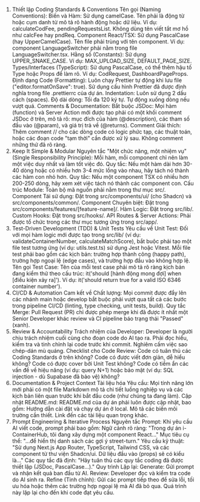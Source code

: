 1. Thiết lập Coding Standards & Conventions
Tên gọi (Naming Conventions):
Biến và Hàm: Sử dụng camelCase. Tên phải là động từ hoặc cụm danh từ mô tả rõ hành động hoặc dữ liệu. Ví dụ: calculateCodFee, pendingRequestsList. Không dùng tên viết tắt mơ hồ như calcFee hay pndReq.
Component React/TSX: Sử dụng PascalCase (hay UpperCamelCase). Tên file phải trùng với tên component. Ví dụ: component LanguageSwitcher phải nằm trong file LanguageSwitcher.tsx.
Hằng số (Constants): Sử dụng UPPER_SNAKE_CASE. Ví dụ: MAX_UPLOAD_SIZE, DEFAULT_PAGE_SIZE.
Types/Interfaces (TypeScript): Sử dụng PascalCase, có thể thêm hậu tố Type hoặc Props để làm rõ. Ví dụ: CodRequest, DashboardPageProps.
Định dạng Code (Formatting):
Luôn chạy Prettier tự động khi lưu file ("editor.formatOnSave": true). Sử dụng cấu hình Prettier đã được định nghĩa trong file .prettierrc của dự án.
Indentation: Luôn sử dụng 2 dấu cách (spaces).
Độ dài dòng: Tối đa 120 ký tự. Tự động xuống dòng nếu vượt quá.
Comments & Documentation:
Bắt buộc JSDoc: Mọi hàm (function) và Server Action mới được tạo phải có một khối comment JSDoc ở trên, mô tả rõ: mục đích của hàm (@description), các tham số đầu vào (@param), và giá trị trả về (@returns).
Comment Giải thích: Thêm comment // cho các dòng code có logic phức tạp, các thuật toán, hoặc các đoạn code "tạm thời" cần được xử lý sau. Không comment những thứ đã rõ ràng.
2. Keep It Simple & Modular
Nguyên tắc "Một chức năng, một nhiệm vụ" (Single Responsibility Principle):
Mỗi hàm, mỗi component chỉ nên làm một việc duy nhất và làm tốt việc đó.
Quy tắc: Nếu một hàm dài hơn 30-40 dòng hoặc có nhiều hơn 3-4 mức lồng vào nhau, hãy tách nó thành các hàm con nhỏ hơn.
Quy tắc: Nếu một component TSX có nhiều hơn 200-250 dòng, hãy xem xét việc tách nó thành các component con.
Cấu trúc Module:
Toàn bộ mã nguồn phải nằm trong thư mục src/.
Component Tái sử dụng: Đặt trong src/components/ui/ (cho Shadcn) và src/components/common/.
Component Chuyên biệt: Đặt trong src/components/features/[feature-name]/.
Hàm Logic: Đặt trong src/lib/.
Custom Hooks: Đặt trong src/hooks/.
API Routes & Server Actions: Phải được tổ chức trong các thư mục tương ứng trong src/app/.
3. Test-Driven Development (TDD) & Unit Tests
Yêu cầu về Unit Test:
Đối với mọi hàm logic mới được tạo trong src/lib/ (ví dụ: validateContainerNumber, calculateMatchScore), bắt buộc phải tạo một file test tương ứng (ví dụ: utils.test.ts) sử dụng Jest hoặc Vitest.
Mỗi file test phải bao gồm các kịch bản: trường hợp thành công (happy path), trường hợp ngoại lệ (edge cases), và trường hợp đầu vào không hợp lệ.
Tên gọi Test Case: Tên của mỗi test case phải mô tả rõ ràng kịch bản đang kiểm thử theo cấu trúc: it('should [hành động mong đợi] when [điều kiện xảy ra]'). Ví dụ: it('should return true for a valid ISO 6346 container number').
4. CI/CD & Automation
Cam kết về Chất lượng: Mọi commit được đẩy lên các nhánh main hoặc develop bắt buộc phải vượt qua tất cả các bước trong pipeline CI/CD (linting, type checking, unit tests, build).
Quy tắc Merge: Pull Request (PR) chỉ được phép merge khi đã được ít nhất một Senior Developer khác review và CI pipeline báo trạng thái "Passed" (xanh).
5. Review & Accountability
Trách nhiệm của Developer: Developer là người chịu trách nhiệm cuối cùng cho đoạn code do AI tạo ra. Phải đọc hiểu, kiểm tra và tinh chỉnh lại code trước khi commit. Nghiêm cấm việc sao chép-dán mù quáng.
Checklist cho Code Review:
Code có tuân thủ các Coding Standards ở trên không?
Code có được viết đơn giản, dễ hiểu không?
Code có được cover bởi Unit Test không?
Code có tiềm ẩn các vấn đề về hiệu năng (ví dụ: query N+1) hoặc bảo mật (ví dụ: SQL injection - dù Supabase đã bảo vệ) không?
6. Documentation & Project Context
Tài liệu hóa Yêu cầu: Mọi tính năng lớn mới phải có một file Markdown mô tả chi tiết luồng nghiệp vụ và các kịch bản liên quan trước khi bắt đầu code (như chúng ta đang làm).
Cập nhật README.md: README.md của dự án phải luôn được cập nhật, bao gồm:
Hướng dẫn cài đặt và chạy dự án ở local.
Mô tả các biến môi trường cần thiết.
Link đến các tài liệu quan trọng khác.
7. Prompt Engineering & Iterative Process
Nguyên tắc Prompt: Khi yêu cầu AI viết code, prompt phải bao gồm:
Ngữ cảnh rõ ràng: "Trong dự án i-ContainerHub, tôi đang xây dựng một component React..."
Mục tiêu cụ thể: "...để hiển thị danh sách các gợi ý street-turn."
Yêu cầu kỹ thuật: "Sử dụng Next.js App Router, TypeScript, Tailwind CSS, và các component từ thư viện Shadcn/ui. Dữ liệu đầu vào (props) sẽ có kiểu là..."
Các quy tắc đã định: "Hãy tuân thủ các quy tắc coding đã được thiết lập (JSDoc, PascalCase...)."
Quy trình Lặp lại:
Generate: Gửi prompt và nhận kết quả ban đầu từ AI.
Review: Developer đọc và kiểm tra code do AI sinh ra.
Refine (Tinh chỉnh): Gửi các prompt tiếp theo để sửa lỗi, tối ưu hóa hoặc thêm các trường hợp ngoại lệ mà AI đã bỏ qua. Quá trình này lặp lại cho đến khi code đạt yêu cầu.
